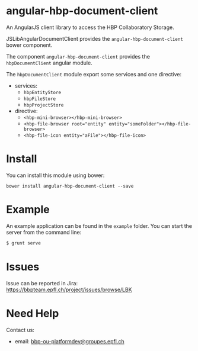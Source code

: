 # angular-hbp-document-client

An AngularJS client library to access the HBP Collaboratory Storage.

JSLibAngularDocumentClient provides
the `angular-hbp-document-client` bower component.

The component `angular-hbp-document-client` provides
the `hbpDocumentClient` angular module.

The `hbpDocumentClient` module export some services and one directive:

* services:
  * `hbpEntityStore`
  * `hbpFileStore`
  * `hbpProjectStore`
* directive:
  * `<hbp-mini-browser></hbp-mini-browser>`
  * `<hbp-file-browser root="entity" entity="someFolder"></hbp-file-browser>`
  * `<hbp-file-icon entity="aFile"></hbp-file-icon>`

# Install

You can install this module using bower:

```
bower install angular-hbp-document-client --save
```

# Example

An example application can be found in the `example` folder.
You can start the server from the command line:

```bash
$ grunt serve
```

# Issues

Issue can be reported in Jira:
https://bbpteam.epfl.ch/project/issues/browse/LBK

# Need Help

Contact us:

* email: bbp-ou-platformdev@groupes.epfl.ch
